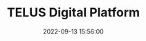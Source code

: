 ---
layout: inner
position: right
title: 'TELUS Digital Platform'
date: 2022-09-13 15:56:00
categories: development
tags:
featured_image: '/img/posts/telus.png'
project_link: 'https://www.telus.com/en/digital/our-work/digital-platform'
button_icon: 'flask'
button_text: 'Visit Project'
lead_text: 'Build better software, faster. Our Digital Platform makes life easy for our teams to deliver world-class customer experiences with high quality and speed.'
---